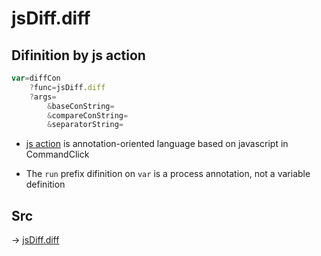 # jsDiff.diff

## Difinition by js action

```js.js
var=diffCon
	?func=jsDiff.diff
	?args=
		&baseConString=
		&compareConString=
		&separatorString=
```

- [js action](#) is annotation-oriented language based on javascript in CommandClick

- The `run` prefix difinition on `var` is a process annotation, not a variable definition

## Src

-> [jsDiff.diff](https://github.com/puutaro/CommandClick/blob/master/app/src/main/java/com/puutaro/commandclick/fragment_lib/terminal_fragment/js_interface/text/JsDiff.kt#L9)


